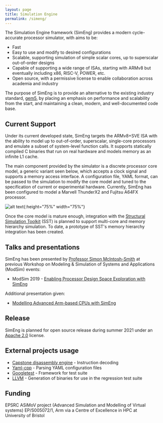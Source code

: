 ```yaml
---
layout: page
title: Simulation Engine
permalink: /simeng/
---
```


The Simulation Engine framework (SimEng) provides a modern cycle-accurate processor simulator, with aims to be:

* Fast
* Easy to use and modify to desired configurations
* Scalable, supporting simulation of simple scalar cores, up to superscalar out-of-order designs
* Capable of supporting a wide range of ISAs, starting with ARMv8 but eventually including x86, RISC-V, POWER, etc.
* Open source, with a permissive license to enable collaboration across academia and industry

The purpose of SimEng is to provide an alternative to the existing industry standard, [gem5](https://www.gem5.org/), by placing an emphasis on performance and scalability from the start, and maintaining a clean, modern, and well-documented code base.

## Current Support
Under its current developed state, SimEng targets the ARMv8+SVE ISA with the ability to model up to out-of-order, superscalar, single-core processors and emulate a subset of system-level function calls. It supports statically compiled C binaries that run on real hardware and models memory as an infinite L1 cache. 

The main component provided by the simulator is a discrete processor core model, a generic variant seen below, which accepts a clock signal and supports a memory access interface. A configuration file, YAML format, can be passed to the simulation to modify the core model and tuned to the specification of current or experimental hardware. Currently, SimEng has been configured to model a Marvell ThunderX2 and Fujitsu A64FX processor.

![alt text]({{site.url}}/assets/simeng_generic_core_model.png "Generic Core Model"){:height="75%" width="75%"}

Once the core model is mature enough, integration with the [Structural Simulation Toolkit](http://sst-simulator.org/) (SST) is planned to support multi-core and memory hierarchy simulation. To date, a prototype of SST's memory hierarchy integration has been created.

## Talks and presentations
SimEng has been presented by [Professor Simon McIntosh-Smith](http://uob-hpc.github.io/SimonMS/) at previous Workshop on Modeling & Simulation of Systems and Applications (ModSim) events:

* ModSim 2019 - [Enabling Processor Design Space Exploration with SimEng]({{site.url}}/assets/simeng_modsim_2019.pdf)

Additional presentation given:

* [Modelling Advanced Arm-based CPUs with SimEng]({{site.url}}/assets/simeng_arm_cpus.pdf)

## Release
SimEng is planned for open source release during summer 2021 under an [Apache 2.0](https://www.apache.org/licenses/LICENSE-2.0) license.

## External projects usage
* [Capstone disassembly engine](https://www.capstone-engine.org/) - Instruction decoding
* [Yaml-cpp](https://github.com/jbeder/yaml-cpp) - Parsing YAML configuration files
* [Googletest](https://github.com/google/googletest) - Framework for test suite
* [LLVM](https://github.com/llvm-mirror/llvm) - Generation of binaries for use in the regression test suite

## Funding
EPSRC ASiMoV project (Advanced Simulation and Modelling of Virtual systems) EP/S005072/1, Arm via a Centre of Excellence in HPC at University of Bristol